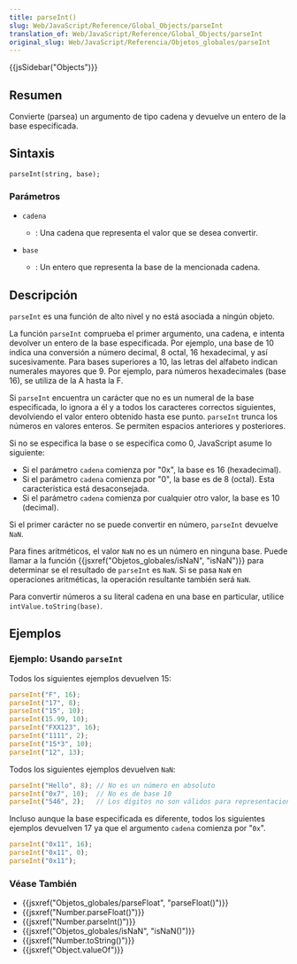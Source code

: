 ```yaml
---
title: parseInt()
slug: Web/JavaScript/Reference/Global_Objects/parseInt
translation_of: Web/JavaScript/Reference/Global_Objects/parseInt
original_slug: Web/JavaScript/Referencia/Objetos_globales/parseInt
---
```


{{jsSidebar("Objects")}}

## Resumen

Convierte (parsea) un argumento de tipo cadena y devuelve un entero de la base especificada.

## Sintaxis

```
parseInt(string, base);
```

### Parámetros

- `cadena`
  - : Una cadena que representa el valor que se desea convertir.

- `base`
  - : Un entero que representa la base de la mencionada cadena.

## Descripción

`parseInt` es una función de alto nivel y no está asociada a ningún objeto.

La función `parseInt` comprueba el primer argumento, una cadena, e intenta devolver un entero de la base especificada. Por ejemplo, una base de 10 indica una conversión a número decimal, 8 octal, 16 hexadecimal, y así sucesivamente. Para bases superiores a 10, las letras del alfabeto indican numerales mayores que 9. Por ejemplo, para números hexadecimales (base 16), se utiliza de la A hasta la F.

Si `parseInt` encuentra un carácter que no es un numeral de la base especificada, lo ignora a él y a todos los caracteres correctos siguientes, devolviendo el valor entero obtenido hasta ese punto. `parseInt` trunca los números en valores enteros. Se permiten espacios anteriores y posteriores.

Si no se especifica la base o se especifica como 0, JavaScript asume lo siguiente:

- Si el parámetro `cadena` comienza por "0x", la base es 16 (hexadecimal).
- Si el parámetro `cadena` comienza por "0", la base es de 8 (octal). Esta característica está desaconsejada.
- Si el parámetro `cadena` comienza por cualquier otro valor, la base es 10 (decimal).

Si el primer carácter no se puede convertir en número, `parseInt` devuelve `NaN`.

Para fines aritméticos, el valor `NaN` no es un número en ninguna base. Puede llamar a la función {{jsxref("Objetos_globales/isNaN", "isNaN")}} para determinar se el resultado de `parseInt` es `NaN`. Si se pasa `NaN` en operaciones aritméticas, la operación resultante también será `NaN`.

Para convertir números a su literal cadena en una base en particular, utilice `intValue.toString(base)`.

## Ejemplos

### Ejemplo: Usando `parseInt`

Todos los siguientes ejemplos devuelven 15:

```js
parseInt("F", 16);
parseInt("17", 8);
parseInt("15", 10);
parseInt(15.99, 10);
parseInt("FXX123", 16);
parseInt("1111", 2);
parseInt("15*3", 10);
parseInt("12", 13);
```

Todos los siguientes ejemplos devuelven `NaN`:

```js
parseInt("Hello", 8); // No es un número en absoluto
parseInt("0x7", 10);  // No es de base 10
parseInt("546", 2);   // Los dígitos no son válidos para representaciones binarias.
```

Incluso aunque la base especificada es diferente, todos los siguientes ejemplos devuelven 17 ya que el argumento `cadena` comienza por "`0x`".

```js
parseInt("0x11", 16);
parseInt("0x11", 0);
parseInt("0x11");
```

### Véase También

- {{jsxref("Objetos_globales/parseFloat", "parseFloat()")}}
- {{jsxref("Number.parseFloat()")}}
- {{jsxref("Number.parseInt()")}}
- {{jsxref("Objetos_globales/isNaN", "isNaN()")}}
- {{jsxref("Number.toString()")}}
- {{jsxref("Object.valueOf")}}
